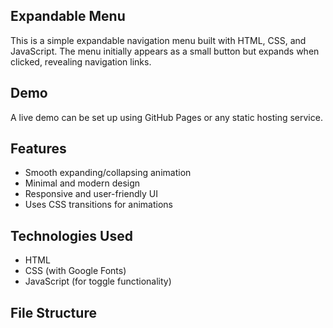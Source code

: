 ## Expandable Menu

This is a simple expandable navigation menu built with HTML, CSS, and JavaScript. The menu initially appears as a small button but expands when clicked, revealing navigation links.

## Demo

A live demo can be set up using GitHub Pages or any static hosting service.

## Features

- Smooth expanding/collapsing animation
- Minimal and modern design
- Responsive and user-friendly UI
- Uses CSS transitions for animations

## Technologies Used

- HTML
- CSS (with Google Fonts)
- JavaScript (for toggle functionality)

## File Structure

